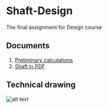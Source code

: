 # Shaft-Design
The final assignment for Design course

## Documents

1. [Preliminary calculations](https://github.com/KengHtet22/Shaft-Design/blob/main/Preliminary%20Calculations.pdf)
2. [Shaft in PDF](https://github.com/KengHtet22/Shaft-Design/blob/main/Countershaft.pdf)

## Technical drawing

![alt text](https://raw.githubusercontent.com/KengHtet22/Shaft-Design/main/Countershaft.png)

